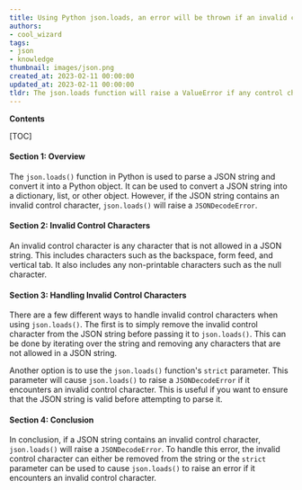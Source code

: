 ```yaml
---
title: Using Python json.loads, an error will be thrown if an invalid control character is encountered
authors:
- cool_wizard
tags:
- json
- knowledge
thumbnail: images/json.png
created_at: 2023-02-11 00:00:00
updated_at: 2023-02-11 00:00:00
tldr: The json.loads function will raise a ValueError if any control characters are present in the string.
---
```


**Contents**

[TOC]

#### Section 1: Overview

The `json.loads()` function in Python is used to parse a JSON string and convert it into a Python object. It can be used to convert a JSON string into a dictionary, list, or other object. However, if the JSON string contains an invalid control character, `json.loads()` will raise a `JSONDecodeError`.

#### Section 2: Invalid Control Characters

An invalid control character is any character that is not allowed in a JSON string. This includes characters such as the backspace, form feed, and vertical tab. It also includes any non-printable characters such as the null character.

#### Section 3: Handling Invalid Control Characters

There are a few different ways to handle invalid control characters when using `json.loads()`. The first is to simply remove the invalid control character from the JSON string before passing it to `json.loads()`. This can be done by iterating over the string and removing any characters that are not allowed in a JSON string.

Another option is to use the `json.loads()` function's `strict` parameter. This parameter will cause `json.loads()` to raise a `JSONDecodeError` if it encounters an invalid control character. This is useful if you want to ensure that the JSON string is valid before attempting to parse it.

#### Section 4: Conclusion

In conclusion, if a JSON string contains an invalid control character, `json.loads()` will raise a `JSONDecodeError`. To handle this error, the invalid control character can either be removed from the string or the `strict` parameter can be used to cause `json.loads()` to raise an error if it encounters an invalid control character.
